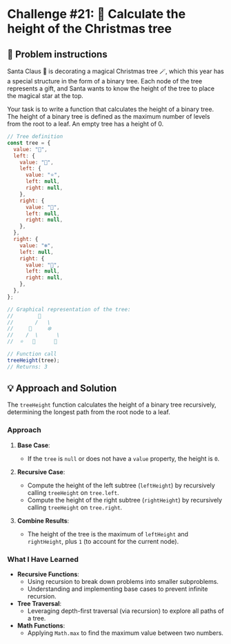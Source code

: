 # Challenge #21: 🎄 Calculate the height of the Christmas tree

## 🧠 Problem instructions

Santa Claus 🎅 is decorating a magical Christmas tree 🪄, which this year has a special structure in the form of a binary tree. Each node of the tree represents a gift, and Santa wants to know the height of the tree to place the magical star at the top.

Your task is to write a function that calculates the height of a binary tree. The height of a binary tree is defined as the maximum number of levels from the root to a leaf. An empty tree has a height of 0.

```javascript
// Tree definition
const tree = {
  value: "🎁",
  left: {
    value: "🎄",
    left: {
      value: "⭐",
      left: null,
      right: null,
    },
    right: {
      value: "🎅",
      left: null,
      right: null,
    },
  },
  right: {
    value: "❄️",
    left: null,
    right: {
      value: "🦌",
      left: null,
      right: null,
    },
  },
};

// Graphical representation of the tree:
//        🎁
//       /   \
//     🎄     ❄️
//    /  \      \
//  ⭐   🎅      🦌

// Function call
treeHeight(tree);
// Returns: 3
```

## 💡 Approach and Solution

The `treeHeight` function calculates the height of a binary tree recursively, determining the longest path from the root node to a leaf.

### Approach

1. **Base Case**:

   - If the `tree` is `null` or does not have a `value` property, the height is `0`.

2. **Recursive Case**:

   - Compute the height of the left subtree (`leftHeight`) by recursively calling `treeHeight` on `tree.left`.
   - Compute the height of the right subtree (`rightHeight`) by recursively calling `treeHeight` on `tree.right`.

3. **Combine Results**:
   - The height of the tree is the maximum of `leftHeight` and `rightHeight`, plus `1` (to account for the current node).

### What I Have Learned

- **Recursive Functions**:
  - Using recursion to break down problems into smaller subproblems.
  - Understanding and implementing base cases to prevent infinite recursion.
- **Tree Traversal**:
  - Leveraging depth-first traversal (via recursion) to explore all paths of a tree.
- **Math Functions**:
  - Applying `Math.max` to find the maximum value between two numbers.
